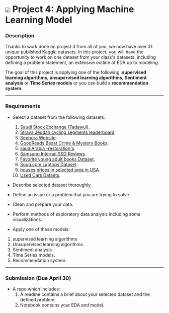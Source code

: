 # ![](https://ga-dash.s3.amazonaws.com/production/assets/logo-9f88ae6c9c3871690e33280fcf557f33.png) Project 4: Applying Machine Learning Model

### Description

Thanks to work done on project 3 from all of you, we now have over 31 unique published Kaggle datasets. In this project, you will have the opportunity to work on one dataset from your class's datasets, including defining a problem statement, an extensive outline of EDA up to modeling.


The goal of this project is applying one of the following :**supervised learning algorithms**, **unsupervised learning algorithms**, **Sentiment analysis** or **Time Series models** or you can build a **recommendation system**.

---

### Requirements

- Select a dataset from the following datasets:
  1. [Saudi Stock Exchange (Tadawul)](https://www.kaggle.com/salwaalzahrani/saudi-stock-exchange-tadawul).
  2. [Strava Jeddah cycling segments leaderboard](https://www.kaggle.com/baghlafturki/strava-jeddah-segments-leaderboard).
  3. [Sephora Website](https://www.kaggle.com/raghadalharbi/all-products-available-on-sephora-website).
  4. [GoodReads Beast Crime & Mystery Books](https://www.kaggle.com/salmanalmaiman/goodreads-beast-crime-mystery-books).
  5. [saudiArabia -restoration's](https://www.kaggle.com/dataset/d34aa671899026af33bd871cd82f856c8b027a0a50416a76dbe34a6d12ff7cc5).
  6. [Samsung Internal SSD Reviews](https://www.kaggle.com/abdulrahmanalqannas/ssd-reviews).
  7. [Favorite young adult books Dataset](https://www.kaggle.com/rawanalmalki/goodreads-dataset).
  8. [Souq.com Laptops Dataset](https://www.kaggle.com/najwaalharbi/souqcom-laptops-dataset).
  9. [houses prices in selected area in USA](https://www.kaggle.com/ialjadani/houses-prices-in-selected-area-in-usa).
  10. [Used Cars Dataets](https://www.kaggle.com/doaaalsenani/used-cars-dataets?utm_medium=social&utm_campaign=kaggle-dataset-share&utm_source=linkedin).


- Describe selected dataset thoroughly.
- Define an issue or a problem that you are trying to solve.
- Clean and prepare your data.
- Perform methods of exploratory data analysis including some visualizations.
- Apply one of these models:
1. supervised learning algorithms
2. Unsupervised learning algorithms.
3. Sentiment analysis
4. Time Series models.
5. Recommendation system.

---

### Submission (Due April 30)

- A repo which includes:
  1. A readme contains a brief about your selected dataset and the defined problem.
  2. Notebook contains your EDA and model.
